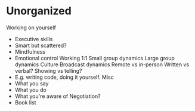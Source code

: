 # Unorganized
Working on yourself
* Executive skills
* Smart but scattered?
* Mindfulness
* Emotional control
Working 1:1 
Small group dynamics
Large group dynamics
Culture
Broadcast dynamics
Remote vs in-person
Written vs verbal?
Showing vs telling?
* E.g. writing code, doing it yourself.
Misc
* What you say
* What you do
* What you're aware of
Negotiation?
* Book list